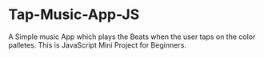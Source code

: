 # Tap-Music-App-JS

A Simple music App which plays the Beats when the user taps on the color palletes. This is JavaScript Mini Project for Beginners.
